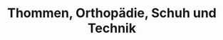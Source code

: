 ---
title: "Thommen, Orthopädie, Schuh und Technik"
url: /gelterkinden/thommen-orthopaedie-schuh-und-technik/
shop: Schuhe
---